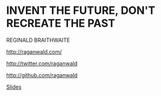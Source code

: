 INVENT THE FUTURE, DON'T RECREATE THE PAST
==========================================

REGINALD BRAITHWAITE

http://raganwald.com/

http://twitter.com/raganwald

http://github.com/raganwald

[Slides](http://www.haikudeck.com/invent-the-future-science-and-technology-presentation-wfIKm7QRaz)
